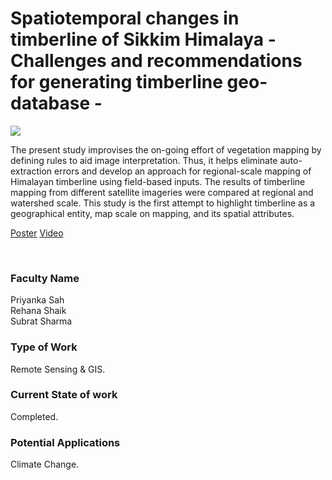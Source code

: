 # Spatiotemporal changes in timberline of Sikkim Himalaya - Challenges and recommendations for generating timberline geo-database -

![](04.%20Spatiotemporal%20changes%20in%20timberline%20of%20Sikkim%20Himalaya%20-%20Challenges%20and%20recommendations%20for%20generating%20timberline%20geo-database%20-.png)

The present study improvises the on-going effort of vegetation mapping by defining rules to aid image interpretation. Thus, it helps eliminate auto-extraction errors and develop an approach for regional-scale mapping of Himalayan timberline using field-based inputs. The results of timberline mapping from different satellite imageries were compared at regional and watershed scale. This study is the first attempt to highlight timberline as a geographical entity, map scale on mapping, and its spatial attributes.

[Poster](04.%20Spatiotemporal%20changes%20in%20timberline%20of%20Sikkim%20Himalaya%20-%20Challenges%20and%20recommendations%20for%20generating%20timberline%20geo-database%20-.pdf)
[Video](controls)

<br>


### Faculty Name

Priyanka Sah<br>
Rehana Shaik<br>
Subrat Sharma


### Type of Work

Remote Sensing & GIS.


### Current State of work

Completed.


### Potential Applications

Climate Change.
